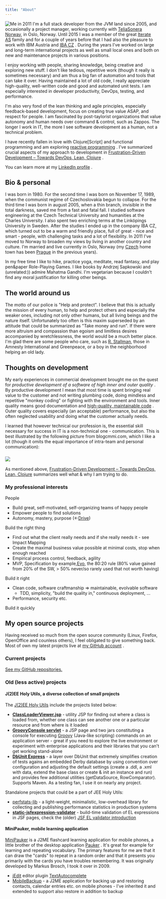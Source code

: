 ```yaml
---
title: "About"
---
```

![Me in 2011](https://lh5.googleusercontent.com/-MWInauot6bc/Tlp7fibsn7I/AAAAAAAACK0/p9hAB-x7XJo/s800/foto-jakub-at-iterate.jpg) I'm a full stack developer from the JVM land since 2005, and occasionally a project manager, working currently with [TeliaSonera Norway](http://teliasonera.no/), in Oslo, Norway. Until 2015 I was a member of the great [Iterate AS](https://www.iterate.no/) family and for a couple of years before that I had also the pleasure to work with IBM Austria and [IBA CZ](http://www.ibacz.eu/-English-) . During the years I've worked on large and long-term international projects as well as small local ones and both on new and maintenance projects in various positions.

I enjoy working with people, sharing knowledge, being creative and exploring new stuff. I don't like tedious, repetitive work (though it really is sometimes necessary) and am thus a big fan of automation and tools that can take it over. Having maintained a lot of old code, I really appreciate high-quality, well-written code and good and automated unit tests. I am especially interested in developer productivity, DevOps, testing, and performance.

I'm also very fond of the lean thinking and agile principles, especially feedback-based development, focus on creating true value ASAP, and respect for people. I am fascinated by post-taylorist organizations that value autonomy and human needs over command & control, such as Zappos. The longer I work in IT, the more I see software development as a human, not a technical problem.

I have recently fallen in love with Clojure[Script] and functional programming and am exploring [reactive programming](http://www.reactivemanifesto.org/) . I've summarized crucial aspects of my approach to development in [Frustration-Driven Development – Towards DevOps, Lean, Clojure](http://theholyjava.wordpress.com/2014/03/17/frustration-driven-development-towards-devops-lean-clojure/) .

You can learn more at my [LinkedIn profile](http://cz.linkedin.com/in/jakubholydotnet) .

## Bio & personal

I was born in 1980. For the second time I was born on November 17, 1989, when the communist regime of Czechoslovakia begun to collapse. For the third time I was born in august 2005, when a thin branch, invisible in the total darkness, saved me from a fast and fatal fall. I studied software engineering at the Czech Technical University and humanities at the Charles University. I also spent two enriching terms at the Linköpings University in Sweden. After the studies I ended up in the company IBA CZ, which turned out to be a warm and friendly place, full of great - nice and smart - people, with challenging tasks and a lot of flexibility. In 2011 I've moved to Norway to broaden my views by living in another country and culture. I'm married and live currently in Oslo, Norway (my [Czech](http://jakubholy.net/en/cesko.html) home town has been [Prague](http://picasaweb.google.com/lh/view?q=prague&psc=G&filter=1# "pictures of the lovely city of Prague") in the previous years).

In my free time I like to hike, practice yoga, meditate, read fantasy, and play pen&paper Role-Playing Games. I like books by Andrzej Sapkowski and (unrelated:)) admire Mahatma Gandhi. I'm vegetarian because I couldn't find any moral justification for killing other beings.

## The world around us

The motto of our police is "Help and protect". I believe that this is actually the mission of every human, to help and protect others and especially the weaker ones, including not only other humans, but all living beings and the nature itself. Unfortunately too often is this maxim superseded by an attitude that could be summarized as "Take money and run". If there were more altruism and compassion than egoism and limitless desires accompanied by wretchlessness, the world would be a much better place. I'm glad there are some people who care, such as [R. Stallman](http://www.stallman.org/), those in Amnesty International and Greenpeace, or a boy in the neighborhood helping an old lady.

## Thoughts on development

My early experiences in commercial development brought me on the quest for _productive development of a software of high inner and outer quality_ . By productive development I mean that most time is spent bringing real value to the customer and not writing plumbing code, doing mindless and repetitive "monkey coding" or fighting with the environment and tools. Inner quality means good documentation and [high-quality, maintainable code](http://www.amazon.com/Clean-Code-Handbook-Software-Craftsmanship/dp/0132350882 "Clean Code: the Bible of those striving for high-quality code") . Outer quality covers especially (an acceptable) performance, but also the often neglected usability and doing what the customer actually needs.

I learned that however technical our profession is, the essential skill necessary for success in IT is a non-technical one - communication. This is best illustrated by the following picture from blogcmmi.com, which I like a lot (though it omits the equal importance of intra-team and personal communication):

### ![](http://lh5.ggpht.com/_btcPMCQkYvg/TAjNsPzoeJI/AAAAAAAABX4/9vQ-O__nWN4/s800/requirements-communication.jpg)

As mentioned above, [Frustration-Driven Development – Towards DevOps, Lean, Clojure](http://theholyjava.wordpress.com/2014/03/17/frustration-driven-development-towards-devops-lean-clojure/) summarizes well what & why I am trying to do.

### My professional interests

People

* Build great, self-motivated, self-organizing teams of happy people
* Empower people to find solutions
* Autonomy, mastery, purpose (<-[Drive](http://www.ted.com/talks/dan_pink_on_motivation.html))

Build the right thing

* Find out what the client really needs and if she really needs it - see Impact Mapping
* Create the maximal business value possible at minimal costs, stop when enough reached
* Empirical process control, feedback, agility
* MVP, Specification by example,[Evo](http://www.gilb.com/Project-Management), the 80:20 rule (80% value gained from 20% of the SW, > 50% never/so rarely used that not worth having)

Build it right

* Clean code, software craftmanship => maintainable, evolvable software
  - TDD, simplicity, "build the quality in," continuous deployment, ...
* Performance, security etc.

Build it quickly

## My open source projects

Having received so much from the open source community (Linux, Firefox, OpenOffice and counless others), I feel obligated to give something back. Most of own my latest projects live at [my GitHub account](https://github.com/jakubholynet) .

### Current projects

[See my GitHub repositories.](https://github.com/jakubholynet?tab=repositories)

### Old (less active) projects

#### J(2)EE Holy Utils, a diverse collection of small projects

The [J(2)EE Holy Utils](http://jeeutils.sf.net/) include the projects listed below:

* [**ClassLoaderViewer.jsp**](http://sourceforge.net/apps/mediawiki/jeeutils/index.php?title=Main_Page#1._ClassLoaderViewer.jsp) - utility JSP for finding out where a class is loaded from, whether one class can see another one or a particular resource and from where is it loaded
* [**GroovyConsole servlet**](http://sourceforge.net/apps/mediawiki/jeeutils/index.php?title=GroovyConsole_servlet_or_portlet) - a JSP page and two jars constituting a console for executing [Groovy](http://groovy.codehaus.org/) (Java-like scripting) commands on an application server - great if you need to explore the live environment or experiment with enterprise applications and their libraries that you can't get working stand-alone
* **[DbUnit Express](http://sourceforge.net/apps/mediawiki/jeeutils/index.php?title=DbUnit_Test_Skeleton)** - a layer over DbUnit that extremely simplifies creation of tests agains an embedded Derby database by using convention over configuration and adjusting the default settings (create a .ddl, a .xml with data, extend the base class or create & init an instance and run) and provides few additional utilities (getDataSource, RowComparator). Supports Maven. As a testing fan, I use it on nearly any project.

Standalone projects that could be a part of JEE Holy Utils:

* [perfstats-lib](https://github.com/jakubholynet/perfstats-lib) - a light-weight, minimalistic, low-overhead library for collecting and publishing performance statistics in production systems
* **[static-jsfexpression-validator](https://github.com/jakubholynet/static-jsfexpression-validator)** - build-time validation of EL expressions in JSF pages, check the (older) [JSF EL validator introduction](http://theholyjava.wordpress.com/2011/06/22/validating-jsf-el-expressions-in-jsf-pages-with-static-jsfexpression-validator/)

#### MiniPauker, mobile learning application

[MiniPauker](http://MiniPauker.sf.net/) is a J2ME flashcard learning application for mobile phones, a little brother of the desktop application [Pauker](http://Pauker.sf.net/) . It's great for example for learning and repeating vocabulary. The primary features for me are that it can draw the "cards" to repeat in a random order and that it presents you primarily with the cards you have troubles remembering. It was originally developed by Markus Brosch, I took it over in 2009.

* [jEdit](http://jedit.org/) editor plugin [TextAutocomplete](http://plugins.jedit.org/plugins/?TextAutocomplete)
* [MobileBackup](mobilebackup.sourceforge.net) - a J2ME application for backing up and restoring contacts, calendar entries etc. on mobile phones - I've inherited it and extended to support also restore in addition to backup
